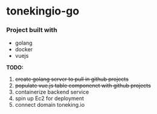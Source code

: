 # tonekingio-go

 ### Project built with
 - golang
 - docker
 - vuejs

 **TODO:**
 1. ~~create golang server to pull in github projects~~
 2. ~~populate vue.js table componenet with github projects~~
 3. containerize backend service
 5. spin up Ec2 for deployment
 6. connect domain toneking.io
 